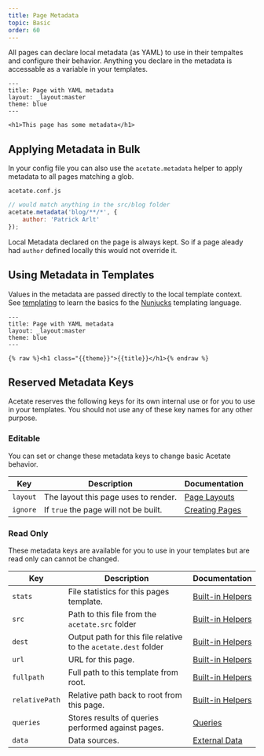 ```yaml
---
title: Page Metadata
topic: Basic
order: 60
---
```


All pages can declare local metadata (as YAML) to use in their tempaltes and configure their behavior. Anything you declare in the metadata is accessable as a variable in your templates.

```
---
title: Page with YAML metadata
layout: _layout:master
theme: blue
---

<h1>This page has some metadata</h1>
```

## Applying Metadata in Bulk

In your config file you can also use the `acetate.metadata` helper to apply metadata to all pages matching a glob.

<code class="filename">acetate.conf.js</code>
```js
// would match anything in the src/blog folder
acetate.metadata('blog/**/*', {
    author: 'Patrick Arlt'
});
```

Local Metadata declared on the page is always kept. So if a page aleady had `author` defined locally this would not override it.

## Using Metadata in Templates

Values in the metadata are passed directly to the local template context. See [templating](/documentation/templating) to learn the basics fo the [Nunjucks](https://mozilla.github.io/nunjucks/) templating language.

```
---
title: Page with YAML metadata
layout: _layout:master
theme: blue
---

{% raw %}<h1 class="{{theme}}">{{title}}</h1>{% endraw %}
```

## Reserved Metadata Keys

Acetate reserves the following keys for its own internal use or for you to use in your templates. You should not use any of these key names for any other purpose.

### Editable

You can set or change these metadata keys to change basic Acetate behavior.

| Key | Description | Documentation |
| --- | ----------- | ------------- |
| `layout` | The layout this page uses to render. | [Page Layouts](/documentation/layouts/)
| `ignore` | If `true` the page will not be built. | [Creating Pages](/documentation/creating-pages)

### Read Only

These metadata keys are available for you to use in your templates but are read only can cannot be changed.

| Key | Description | Documentation |
| --- | ----------- | ------------- |
| `stats` | File statistics for this pages template. | [Built-in Helpers](/documentation/built-in-helpers)
| `src` | Path to this file from the `acetate.src` folder | [Built-in Helpers](/documentation/built-in-helpers)
| `dest` | Output path for this file relative to the `acetate.dest` folder | [Built-in Helpers](/documentation/built-in-helpers)
| `url` | URL for this page. | [Built-in Helpers](/documentation/built-in-helpers)
| `fullpath` | Full path to this template from root. | [Built-in Helpers](/documentation/built-in-helpers)
| `relativePath` | Relative path back to root from this page. | [Built-in Helpers](/documentation/built-in-helpers)
| `queries` | Stores results of queries performed against pages. | [Queries](/documentation/querying-pages/)
| `data` | Data sources. | [External Data](/documentation/external-data)
